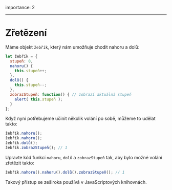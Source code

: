 importance: 2

---

# Zřetězení

Máme objekt `žebřík`, který nám umožňuje chodit nahoru a dolů:

```js
let žebřík = {
  stupeň: 0,
  nahoru() { 
    this.stupeň++;
  },
  dolů() { 
    this.stupeň--;
  },
  zobrazStupeň: function() { // zobrazí aktuální stupeň
    alert( this.stupeň );
  }
};
```

Když nyní potřebujeme učinit několik volání po sobě, můžeme to udělat takto:

```js
žebřík.nahoru();
žebřík.nahoru();
žebřík.dolů();
žebřík.zobrazStupeň(); // 1
```

Upravte kód funkcí `nahoru`, `dolů` a `zobrazStupeň` tak, aby bylo možné volání zřetězit takto:

```js
žebřík.nahoru().nahoru().dolů().zobrazStupeň(); // 1
```

Takový přístup se zeširoka používá v JavaScriptových knihovnách.
